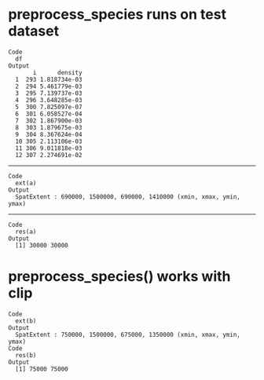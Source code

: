 # preprocess_species runs on test dataset

    Code
      df
    Output
           i      density
      1  293 1.818734e-03
      2  294 5.461779e-03
      3  295 7.139737e-03
      4  296 3.648285e-03
      5  300 7.825097e-07
      6  301 6.058527e-04
      7  302 1.867900e-03
      8  303 1.879675e-03
      9  304 8.367624e-04
      10 305 2.113106e-03
      11 306 9.011818e-03
      12 307 2.274691e-02

---

    Code
      ext(a)
    Output
      SpatExtent : 690000, 1500000, 690000, 1410000 (xmin, xmax, ymin, ymax)

---

    Code
      res(a)
    Output
      [1] 30000 30000

# preprocess_species() works with clip

    Code
      ext(b)
    Output
      SpatExtent : 750000, 1500000, 675000, 1350000 (xmin, xmax, ymin, ymax)
    Code
      res(b)
    Output
      [1] 75000 75000

